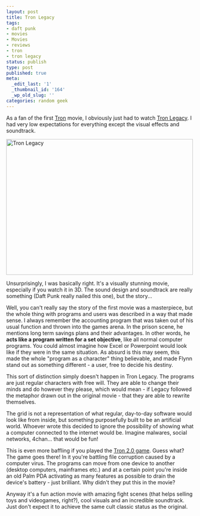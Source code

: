 ```yaml
---
layout: post
title: Tron Legacy
tags:
- daft punk
- movies
- Movies
- reviews
- tron
- tron legacy
status: publish
type: post
published: true
meta:
  _edit_last: '1'
  _thumbnail_id: '164'
  _wp_old_slug: ''
categories: random geek
---
```

As a fan of the first <a href="http://www.imdb.com/title/tt0084827/">Tron</a> movie, I obviously just had to watch <a href="http://www.imdb.com/title/tt1104001/">Tron Legacy</a>. I had very low expectations for everything except the visual effects and soundtrack.

<a href="http://www.imdb.com/title/tt1104001/"><img src="http://fzero.ca/wp-content/uploads/2010/12/tron_legacy.jpg" alt="Tron Legacy" title="Tron Legacy" width="500" height="363" class="size-full wp-image-164" /></a>

Unsurprisingly, I was basically right. It's a visually stunning movie, especially if you watch it in 3D. The sound design and soundtrack are really something (Daft Punk really nailed this one), but the story...

Well, you can't really say the story of the first movie was a masterpiece, but the whole thing with programs and users was described in a way that made sense. I always remember the accounting program that was taken out of his usual function and thrown into the games arena. In the prison scene, he mentions long term savings plans and their advantages. In other words, he **acts like a program written for a set objective**, like all normal computer programs. You could almost imagine how Excel or Powerpoint would look like if they were in the same situation. As absurd is this may seem, this made the whole "program as a character" thing believable, and made Flynn stand out as something different - a user, free to decide his destiny.

This sort of distinction simply doesn't happen in Tron Legacy. The programs are just regular characters with free will. They are able to change their minds and do however they please, which would mean - if Legacy followed the metaphor drawn out in the original movie - that they are able to rewrite themselves.

The grid is not a representation of what regular, day-to-day software would look like from inside, but something purposefully built to be an artificial world. Whoever wrote this decided to ignore the possibility of showing what a computer connected to the internet would be. Imagine malwares, social networks, 4chan... that would be fun!

This is even more baffling if you played the <a href="http://en.wikipedia.org/wiki/Tron_2.0">Tron 2.0 game</a>. Guess what? The game goes there! In it you're battling file corruption caused by a computer virus. The programs can move from one device to another (desktop computers, mainframes etc.) and at a certain point you're inside an old Palm PDA activating as many features as possible to drain the device's battery - just brilliant. Why didn't they put this in the movie?

Anyway it's a fun action movie with amazing fight scenes (that helps selling toys and videogames, right?), cool visuals and an incredible soundtrack. Just don't expect it to achieve the same cult classic status as the original.
